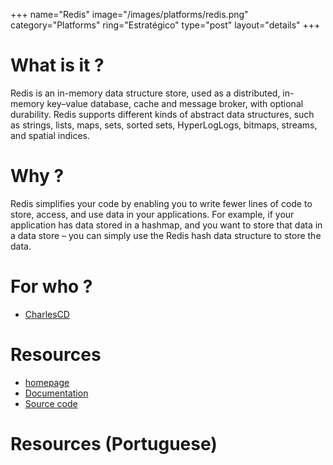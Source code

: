 +++
name="Redis"
image="/images/platforms/redis.png"
category="Platforms"
ring="Estratégico"
type="post"
layout="details"
+++

# What is it ?

Redis is an in-memory data structure store, used as a distributed, in-memory key–value database, cache and message broker, with optional durability. Redis supports different kinds of abstract data structures, such as strings, lists, maps, sets, sorted sets, HyperLogLogs, bitmaps, streams, and spatial indices.

# Why ?

Redis simplifies your code by enabling you to write fewer lines of code to store, access, and use data in your applications. For example, if your application has data stored in a hashmap, and you want to store that data in a data store – you can simply use the Redis hash data structure to store the data.


# For who ?
* [CharlesCD](https://charlescd.io/)

# Resources
* [homepage](https://redis.io/)
* [Documentation](https://redis.io/documentation)
* [Source code](https://github.com/redis/redis)


# Resources (Portuguese)

